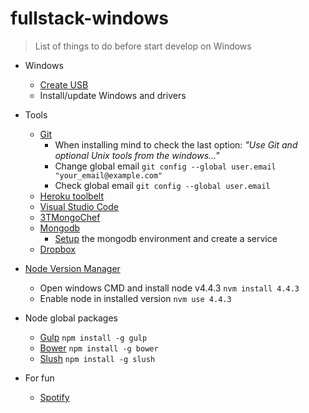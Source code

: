 # fullstack-windows
> List of things to do before start develop on Windows

- Windows
	- [Create USB](https://www.microsoft.com/en-us/software-download/windows10)
	- Install/update Windows and drivers
- Tools
  - [Git](https://git-scm.com/download/win)
    - When installing mind to check the last option: _"Use Git and optional Unix tools from the windows..."_
    - Change global email `git config --global user.email "your_email@example.com"`
    - Check global email `git config --global user.email`
  - [Heroku toolbelt](https://toolbelt.heroku.com/)
  - [Visual Studio Code](https://code.visualstudio.com/Docs/?dv=win)
  - [3TMongoChef](http://3t.io/mongochef/download/platform/)
  - [Mongodb](https://www.mongodb.com/download-center#community)
    - [Setup](https://docs.mongodb.com/manual/tutorial/install-mongodb-on-windows/#manually-create-a-windows-service-for-mongodb-community-edition) the mongodb environment and create a service
  - [Dropbox](https://www.dropbox.com/downloading) 
 - [Node Version Manager](https://github.com/coreybutler/nvm-windows/releases)
    - Open windows CMD and install node v4.4.3 `nvm install 4.4.3`
    - Enable node in installed version `nvm use 4.4.3`

- Node global packages
    - [Gulp](http://gulpjs.com/) `npm install -g gulp`
    - [Bower](http://bower.io/) `npm install -g bower`
    - [Slush](http://slushjs.github.io/) `npm install -g slush`
- For fun
  - [Spotify](https://www.spotify.com/br/download/windows/) 
